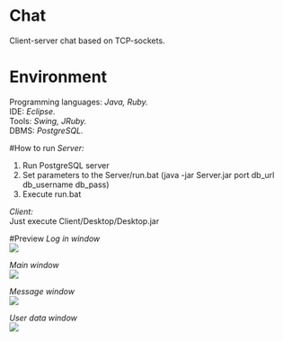 # Chat
Client-server chat based on TCP-sockets.

# Environment
Programming languages: *Java, Ruby.*<br>
IDE: *Eclipse*.<br>
Tools: *Swing, JRuby.*<br>
DBMS: *PostgreSQL.*<br>

#How to run
*Server:*<br>
1) Run PostgreSQL server<br>
2) Set parameters to the Server/run.bat (java -jar Server.jar port db_url db_username db_pass)<br>
3) Execute run.bat<br>

*Client:*<br>
Just execute Client/Desktop/Desktop.jar

#Preview
*Log in window*<br>
<img src="http://s21.postimg.org/ir61bahnr/2015_07_25_23_13_50_Log_In.jpg" /> <br>

*Main window*<br>
<img src="http://s28.postimg.org/7rq9aped9/2015_07_25_23_06_50_Chat_admin.jpg" /> <br>

*Message window*<br>
<img src="http://s23.postimg.org/yf5w1wabf/2015_07_25_23_10_34_admin.jpg" />

*User data window*<br>
<img src="http://s7.postimg.org/u8ru21eyj/2015_07_27_22_35_08_User_data_ntesla.jpg" />

